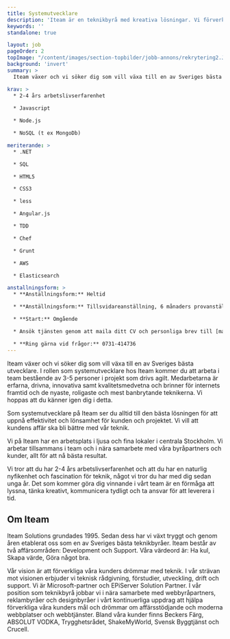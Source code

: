 ```yaml
---
title: Systemutvecklare
description: 'Iteam är en teknikbyrå med kreativa lösningar. Vi förverkligar dina idéer.'
keywords: ''
standalone: true

layout: job
pageOrder: 2
topImage: "/content/images/section-topbilder/jobb-annons/rekrytering2.JPG"
background: 'invert'
summary: >
  Iteam växer och vi söker dig som vill växa till en av Sveriges bästa Systemutvecklare. 

krav: >
  * 2-4 års arbetslivserfarenhet
  
  * Javascript

  * Node.js

  * NoSQL (t ex MongoDb)

meriterande: >
  * .NET

  * SQL

  * HTML5

  * CSS3

  * less

  * Angular.js

  * TDD

  * Chef

  * Grunt

  * AWS

  * Elasticsearch

anstallningsform: >
  * **Anställningsform:** Heltid

  * **Anställningsform:** Tillsvidareanställning, 6 månaders provanställning, sedan fast anställning.

  * **Start:** Omgående

  * Ansök tjänsten genom att maila ditt CV och personliga brev till [maria.carroll@iteam.se](mailto:maria.carroll@iteam.se)

  * **Ring gärna vid frågor:** 0731-414736
---
```


Iteam växer och vi söker dig som vill växa till en av Sveriges bästa utvecklare. 
I rollen som systemutvecklare hos Iteam kommer du att arbeta i team bestående av 3-5 personer i projekt som drivs agilt. Medarbetarna är erfarna, drivna, innovativa samt kvalitetsmedvetna och brinner för internets framtid och de nyaste, roligaste och mest banbrytande teknikerna. Vi hoppas att du känner igen dig i detta.

Som systemutvecklare på Iteam ser du alltid till den bästa lösningen för att uppnå effektivitet och lönsamhet för kunden och projektet. Vi vill att kundens affär ska bli bättre med vår teknik. 

Vi på Iteam har en arbetsplats i ljusa och fina lokaler i centrala Stockholm. Vi arbetar tillsammans i team och i nära samarbete med våra byråpartners och kunder, allt för att nå bästa resultat. 

Vi tror att du har 2-4 års arbetslivserfarenhet och att du har en naturlig nyfikenhet och fascination för teknik, något vi tror du har med dig sedan unga år. Det som kommer göra dig vinnande i vårt team är en förmåga att lyssna, tänka kreativt, kommunicera tydligt och ta ansvar för att leverera i tid.

## Om Iteam

Iteam Solutions grundades 1995. Sedan dess har vi växt tryggt och genom åren etablerat oss som en av Sveriges bästa teknikbyråer. Iteam består av två affärsområden: Development och Support.
Våra värdeord är: Ha kul, Skapa värde, Göra något bra.

Vår vision är att förverkliga våra kunders drömmar med teknik. I vår strävan mot visionen erbjuder vi teknisk rådgivning, förstudier, utveckling, drift och support. Vi är Microsoft-partner och EPiServer Solution Partner. I vår position som teknikbyrå jobbar vi i nära samarbete med webbyråpartners, reklambyråer och designbyråer i vårt kontinuerliga uppdrag att hjälpa förverkliga våra kunders mål och drömmar om affärsstödjande och moderna webbplatser och webbtjänster. Bland våra kunder finns Beckers Färg, ABSOLUT VODKA, Trygghetsrådet, ShakeMyWorld, Svensk Byggtjänst och Crucell.